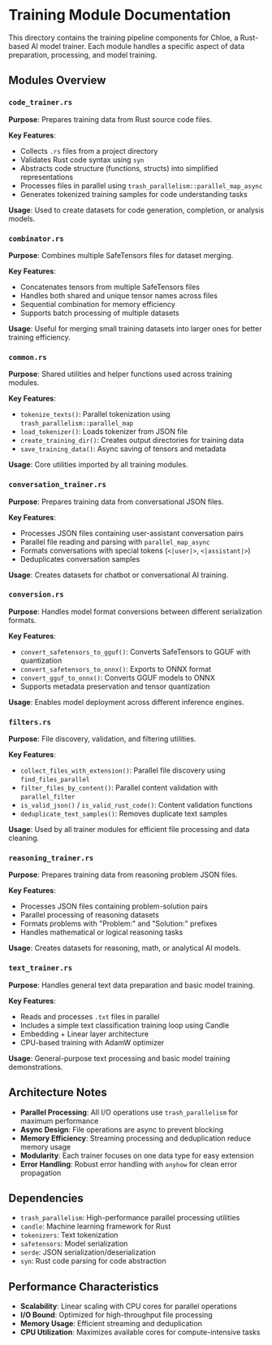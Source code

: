 # Training Module Documentation

This directory contains the training pipeline components for Chloe, a Rust-based AI model trainer. Each module handles a specific aspect of data preparation, processing, and model training.

## Modules Overview

### `code_trainer.rs`
**Purpose**: Prepares training data from Rust source code files.

**Key Features**:
- Collects `.rs` files from a project directory
- Validates Rust code syntax using `syn`
- Abstracts code structure (functions, structs) into simplified representations
- Processes files in parallel using `trash_parallelism::parallel_map_async`
- Generates tokenized training samples for code understanding tasks

**Usage**: Used to create datasets for code generation, completion, or analysis models.

### `combinator.rs`
**Purpose**: Combines multiple SafeTensors files for dataset merging.

**Key Features**:
- Concatenates tensors from multiple SafeTensors files
- Handles both shared and unique tensor names across files
- Sequential combination for memory efficiency
- Supports batch processing of multiple datasets

**Usage**: Useful for merging small training datasets into larger ones for better training efficiency.

### `common.rs`
**Purpose**: Shared utilities and helper functions used across training modules.

**Key Features**:
- `tokenize_texts()`: Parallel tokenization using `trash_parallelism::parallel_map`
- `load_tokenizer()`: Loads tokenizer from JSON file
- `create_training_dir()`: Creates output directories for training data
- `save_training_data()`: Async saving of tensors and metadata

**Usage**: Core utilities imported by all training modules.

### `conversation_trainer.rs`
**Purpose**: Prepares training data from conversational JSON files.

**Key Features**:
- Processes JSON files containing user-assistant conversation pairs
- Parallel file reading and parsing with `parallel_map_async`
- Formats conversations with special tokens (`<|user|>`, `<|assistant|>`)
- Deduplicates conversation samples

**Usage**: Creates datasets for chatbot or conversational AI training.

### `conversion.rs`
**Purpose**: Handles model format conversions between different serialization formats.

**Key Features**:
- `convert_safetensors_to_gguf()`: Converts SafeTensors to GGUF with quantization
- `convert_safetensors_to_onnx()`: Exports to ONNX format
- `convert_gguf_to_onnx()`: Converts GGUF models to ONNX
- Supports metadata preservation and tensor quantization

**Usage**: Enables model deployment across different inference engines.

### `filters.rs`
**Purpose**: File discovery, validation, and filtering utilities.

**Key Features**:
- `collect_files_with_extension()`: Parallel file discovery using `find_files_parallel`
- `filter_files_by_content()`: Parallel content validation with `parallel_filter`
- `is_valid_json()` / `is_valid_rust_code()`: Content validation functions
- `deduplicate_text_samples()`: Removes duplicate text samples

**Usage**: Used by all trainer modules for efficient file processing and data cleaning.

### `reasoning_trainer.rs`
**Purpose**: Prepares training data from reasoning problem JSON files.

**Key Features**:
- Processes JSON files containing problem-solution pairs
- Parallel processing of reasoning datasets
- Formats problems with "Problem:" and "Solution:" prefixes
- Handles mathematical or logical reasoning tasks

**Usage**: Creates datasets for reasoning, math, or analytical AI models.

### `text_trainer.rs`
**Purpose**: Handles general text data preparation and basic model training.

**Key Features**:
- Reads and processes `.txt` files in parallel
- Includes a simple text classification training loop using Candle
- Embedding + Linear layer architecture
- CPU-based training with AdamW optimizer

**Usage**: General-purpose text processing and basic model training demonstrations.

## Architecture Notes

- **Parallel Processing**: All I/O operations use `trash_parallelism` for maximum performance
- **Async Design**: File operations are async to prevent blocking
- **Memory Efficiency**: Streaming processing and deduplication reduce memory usage
- **Modularity**: Each trainer focuses on one data type for easy extension
- **Error Handling**: Robust error handling with `anyhow` for clean error propagation

## Dependencies

- `trash_parallelism`: High-performance parallel processing utilities
- `candle`: Machine learning framework for Rust
- `tokenizers`: Text tokenization
- `safetensors`: Model serialization
- `serde`: JSON serialization/deserialization
- `syn`: Rust code parsing for code abstraction

## Performance Characteristics

- **Scalability**: Linear scaling with CPU cores for parallel operations
- **I/O Bound**: Optimized for high-throughput file processing
- **Memory Usage**: Efficient streaming and deduplication
- **CPU Utilization**: Maximizes available cores for compute-intensive tasks